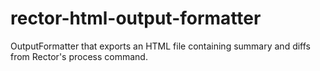 # rector-html-output-formatter
OutputFormatter that exports an HTML file containing summary and diffs from Rector's process command.

